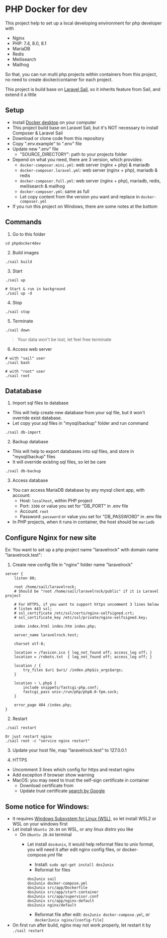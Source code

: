 # PHP Docker for dev

This project help to set up a local developing environment for php developer with
- Nginx
- PHP: 7.4, 8.0, 8.1
- MariaDB
- Redis
- Meilisearch
- Mailhog

So that, you can run multi php projects 
within containers from this project, no need to create docker/container for each project.

This project is build base on [Laravel Sail](https://laravel.com/docs/9.x/sail), so it inherits feature from Sail, and 
extend it a little

## Setup
- Install [Docker desktop](https://docs.docker.com/desktop/) on your computer
- This project build base on Laravel Sail, but it's NOT necessary to install Composer & Laravel Sail
- Download or clone code from this repository
- Copy ".env.example" to ".env" file
- Update new ".env" file
  - "SOURCE_DIRECTORY": path to your projects folder
- Depend on what you need, there are 3 version, which provides:
  - ```docker-composer.mini.yml```: web server (nginx + php) & mariadb
  - ```docker-composer.laravel.yml```: web server (nginx + php), mariadb & redis
  - ```docker-composer.full.yml```: web server (nginx + php), mariadb, redis, meilisearch & mailhog
  - ```docker-composer.yml```: same as full
  - Let copy content from the version you want and replace in ```docker-composer.yml```
- If you run this project on Windows, there are some notes at the bottom   

## Commands
1. Go to this folder
```shell
cd phpdocker4dev
```

2. Build images
```shell
./sail build
```

3. Start
```shell
./sail up

# Start & run in background
./sail up -d
```

4. Stop
```shell
./sail stop
```

5. Terminate
```shell
./sail down
```
> Your data won't be lost, let feel free terminate

6. Access web server
```
# with "sail" user
./sail bash

# with "root" user
./sail root
```


## Datatabase
1. Import sql files to database
- This will help create new database from your sql file, but it won't override exist database.
- Let copy your.sql files in "mysql/backup" folder and run command
```shell
./sail db-import
```

2. Backup database
- This will help to export databases into sql files, and store in "mysql/backup" files
- It will override existing sql files, so let be care
```shell
./sail db-backup
```
3. Access database
- You can access MariaDB database by any mysql client app, with account:
  - Host: ```localhost```, within PHP project
  - Port: ```3306``` or value you set for "DB_PORT" in .env file
  - Account: ```root```
  - Password: ```password``` or value you set for "DB_PASSWORD" in .env file
- In PHP projects, when it runs in container, the host should be ```mariadb```

## Configure Nginx for new site
Ex: You want to set up a php project name "laravelrock" with domain name "laravelrock.test":

1. Create new config file in "nginx" folder name "laravelrock"
```shell
server {
    listen 80;

    root /home/sail/laravelrock;
    # Should be "root /home/sail/laravelrock/public" if it is Laravel project
    
    # For HTTPS, if you want to support https uncomment 3 lines below
    # listen 443 ssl;
    # ssl_certificate /etc/ssl/certs/nginx-selfsigned.crt;
    # ssl_certificate_key /etc/ssl/private/nginx-selfsigned.key;

    index index.html index.htm index.php;

    server_name laravelrock.test;

    charset utf-8;

    location = /favicon.ico { log_not_found off; access_log off; }
    location = /robots.txt  { log_not_found off; access_log off; }

    location / {
        try_files $uri $uri/ /index.php$is_args$args;
    }

    location ~ \.php$ {
        include snippets/fastcgi-php.conf;
        fastcgi_pass unix:/run/php/php8.0-fpm.sock;
    }

    error_page 404 /index.php;
}
```

2. Restart
```shell
./sail restart

Or just restart nginx
./sail root -c "service nginx restart"
```

3. Update your host file, map "laravelrock.test" to 127.0.0.1


4. HTTPS
- Uncomment 3 lines which config for https and restart nginx
- Add exception if browser show warning
- MacOS: you may need to trust the self-sign certificate in container 
  - Download certificate from
  - Update trust certificate [search by Google](https://www.google.com/search?q=macos+trust+self+signed+certificate)

## Some notice for Windows:
- It requires [Windows Subsystem for Linux (WSL)](https://docs.microsoft.com/en-us/windows/wsl/install), so let install WSL2 or WSL on your windows first
- Let install ```Ubuntu 20.04``` on WSL, or any linux distro you like
  - On ```Ubuntu 20.04``` terminal 
    - Let install ```dos4unix```, it would help reformat files to unix format, you will need it after edit nginx config files, or docker-compose.yml file
      - Install: ```sudo apt-get install dos2unix```
      - Reformat for files
      ```shell
      dos2unix sail
      dos2unix docker-compose.yml
      dos2unix src/app/Dockerfile
      dos2unix src/app/start-container
      dos2unix src/app/supervisor.conf
      dos2unix src/app/nginx-default
      dos2unix nginx/default
      ```

      - Reformat file after edit: ```dos2unix docker-compose.yml```, or ```docker2unix nginx/[config-file]```
- On first run after build, nginx may not work properly, let restart it by ```./sail restart``` 